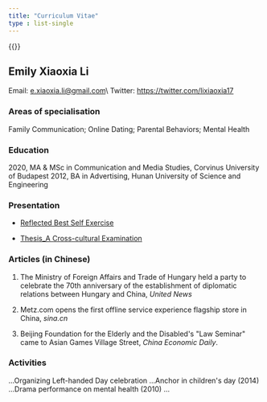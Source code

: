 ```yaml
---
title: "Curriculum Vitae"
type : list-single
---
```

{{<block class="note">}}

## Emily Xiaoxia Li

Email: e.xiaoxia.li@gmail.com\ Twitter: https://twitter.com/lixiaoxia17


### Areas of specialisation
Family Communication; Online Dating; Parental Behaviors; Mental Health

### Education
2020, MA & MSc in Communication and Media Studies, Corvinus University of Budapest
2012, BA in Advertising, Hunan University of Science and Engineering


### Presentation

- [Reflected Best Self Exercise](/files/best_self.pdf)

- [Thesis_A Cross-cultural Examination](/files/a_cross_cultural_examination.pdf)


### Articles (in Chinese)
1. The Ministry of Foreign Affairs and Trade of Hungary held a party to celebrate the 70th anniversary of the establishment of diplomatic relations between Hungary and China, *United News*

2. Metz.com opens the first offline service experience flagship store in China, *sina.cn*
3. Beijing Foundation for the Elderly and the Disabled's "Law Seminar" came to Asian Games Village Street, *China Economic Daily*.

### Activities
...Organizing Left-handed Day celebration
...Anchor in children's day (2014)
...Drama performance on mental health (2010)
...
